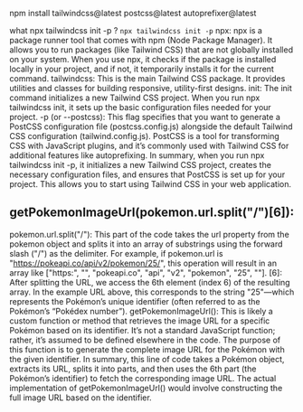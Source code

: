 npm install tailwindcss@latest postcss@latest autoprefixer@latest

what npx tailwindcss init -p ?
`npx tailwindcss init -p`
npx:
npx is a package runner tool that comes with npm (Node Package Manager).
It allows you to run packages (like Tailwind CSS) that are not globally installed on your system.
When you use npx, it checks if the package is installed locally in your project, and if not, it temporarily installs it for the current command.
tailwindcss:
This is the main Tailwind CSS package.
It provides utilities and classes for building responsive, utility-first designs.
init:
The init command initializes a new Tailwind CSS project.
When you run npx tailwindcss init, it sets up the basic configuration files needed for your project.
-p (or --postcss):
This flag specifies that you want to generate a PostCSS configuration file (postcss.config.js) alongside the default Tailwind CSS configuration (tailwind.config.js).
PostCSS is a tool for transforming CSS with JavaScript plugins, and it’s commonly used with Tailwind CSS for additional features like autoprefixing.
In summary, when you run npx tailwindcss init -p, it initializes a new Tailwind CSS project, creates the necessary configuration files, and ensures that PostCSS is set up for your project. This allows you to start using Tailwind CSS in your web application.

## getPokemonImageUrl(pokemon.url.split("/")[6]):

pokemon.url.split("/"): This part of the code takes the url property from the pokemon object and splits it into an array of substrings using the forward slash ("/") as the delimiter. For example, if pokemon.url is "https://pokeapi.co/api/v2/pokemon/25/", this operation will result in an array like ["https:", "", "pokeapi.co", "api", "v2", "pokemon", "25", ""].
[6]: After splitting the URL, we access the 6th element (index 6) of the resulting array. In the example URL above, this corresponds to the string "25"—which represents the Pokémon’s unique identifier (often referred to as the Pokémon’s “Pokédex number”).
getPokemonImageUrl(): This is likely a custom function or method that retrieves the image URL for a specific Pokémon based on its identifier. It’s not a standard JavaScript function; rather, it’s assumed to be defined elsewhere in the code. The purpose of this function is to generate the complete image URL for the Pokémon with the given identifier.
In summary, this line of code takes a Pokémon object, extracts its URL, splits it into parts, and then uses the 6th part (the Pokémon’s identifier) to fetch the corresponding image URL. The actual implementation of getPokemonImageUrl() would involve constructing the full image URL based on the identifier.

